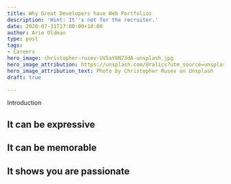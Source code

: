 ```yaml
---
title: Why Great Developers have Web Portfolios
description: 'Hint: It''s not for the recruiter.'
date: 2020-07-31T17:00:00+10:00
author: Arie Oldman
type: post
tags:
- Careers
hero_image: christopher-rusev-UV5aY8N73dA-unsplash.jpg
hero_image_attribution: https://unsplash.com/@ralics?utm_source=unsplash&utm_medium=referral&utm_content=creditCopyText
hero_image_attribution_text: Photo by Christopher Rusev on Unsplash
draft: true

---
```

Introduction

## It can be expressive

## It can be memorable

## It shows you are passionate